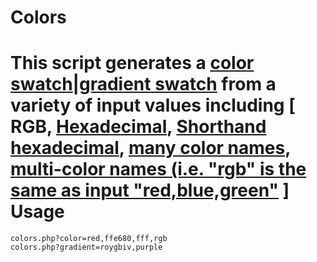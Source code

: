 Colors
======
This script generates a [color swatch][1]|[gradient swatch][2] from a variety of input values including [ RGB, [Hexadecimal][3], [Shorthand hexadecimal][4], [many color names][5], [multi-color names (i.e. "rgb" is the same as input "red,blue,green"][6] ]
Usage
======
    colors.php?color=red,ffe680,fff,rgb
    colors.php?gradient=roygbiv,purple
    










[1]: colors.php#L265
[2]: colors.php#L237
[3]: colors.php#L175
[4]: colors.php#L171
[5]: colors.php#L14
[6]: colors.php#L162
